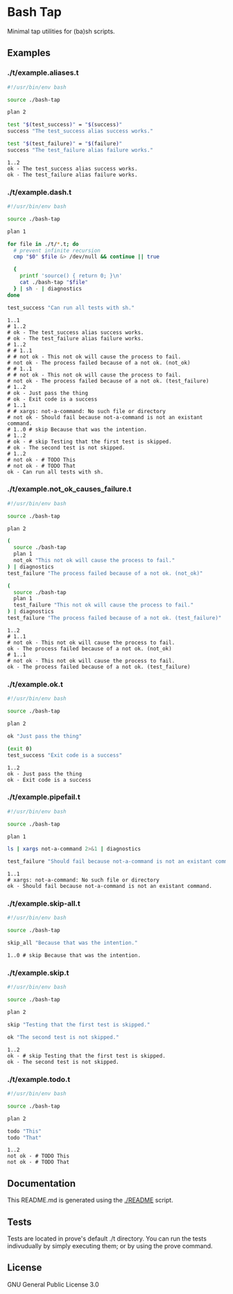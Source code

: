 # Bash Tap

Minimal tap utilities for (ba)sh scripts.

## Examples

### ./t/example.aliases.t

```bash
#!/usr/bin/env bash

source ./bash-tap

plan 2

test "$(test_success)" = "$(success)"
success "The test_success alias success works."

test "$(test_failure)" = "$(failure)"
success "The test_failure alias failure works."
```

```tap
1..2
ok - The test_success alias success works.
ok - The test_failure alias failure works.
```

### ./t/example.dash.t

```bash
#!/usr/bin/env bash

source ./bash-tap

plan 1

for file in ./t/*.t; do
  # prevent infinite recursion
  cmp "$0" $file &> /dev/null && continue || true

  {
    printf 'source() { return 0; }\n'
    cat ./bash-tap "$file"
  } | sh - | diagnostics
done

test_success "Can run all tests with sh."
```

```tap
1..1
# 1..2
# ok - The test_success alias success works.
# ok - The test_failure alias failure works.
# 1..2
# # 1..1
# # not ok - This not ok will cause the process to fail.
# not ok - The process failed because of a not ok. (not_ok)
# # 1..1
# # not ok - This not ok will cause the process to fail.
# not ok - The process failed because of a not ok. (test_failure)
# 1..2
# ok - Just pass the thing
# ok - Exit code is a success
# 1..1
# # xargs: not-a-command: No such file or directory
# not ok - Should fail because not-a-command is not an existant command.
# 1..0 # skip Because that was the intention.
# 1..2
# ok - # skip Testing that the first test is skipped.
# ok - The second test is not skipped.
# 1..2
# not ok - # TODO This
# not ok - # TODO That
ok - Can run all tests with sh.
```

### ./t/example.not_ok_causes_failure.t

```bash
#!/usr/bin/env bash

source ./bash-tap

plan 2

(
  source ./bash-tap
  plan 1
  not_ok "This not ok will cause the process to fail."
) | diagnostics
test_failure "The process failed because of a not ok. (not_ok)"

(
  source ./bash-tap
  plan 1
  test_failure "This not ok will cause the process to fail."
) | diagnostics
test_failure "The process failed because of a not ok. (test_failure)"
```

```tap
1..2
# 1..1
# not ok - This not ok will cause the process to fail.
ok - The process failed because of a not ok. (not_ok)
# 1..1
# not ok - This not ok will cause the process to fail.
ok - The process failed because of a not ok. (test_failure)
```

### ./t/example.ok.t

```bash
#!/usr/bin/env bash

source ./bash-tap

plan 2

ok "Just pass the thing"

(exit 0)
test_success "Exit code is a success"
```

```tap
1..2
ok - Just pass the thing
ok - Exit code is a success
```

### ./t/example.pipefail.t

```bash
#!/usr/bin/env bash

source ./bash-tap

plan 1

ls | xargs not-a-command 2>&1 | diagnostics

test_failure "Should fail because not-a-command is not an existant command."
```

```tap
1..1
# xargs: not-a-command: No such file or directory
ok - Should fail because not-a-command is not an existant command.
```

### ./t/example.skip-all.t

```bash
#!/usr/bin/env bash

source ./bash-tap

skip_all "Because that was the intention."
```

```tap
1..0 # skip Because that was the intention.
```

### ./t/example.skip.t

```bash
#!/usr/bin/env bash

source ./bash-tap

plan 2

skip "Testing that the first test is skipped."

ok "The second test is not skipped."
```

```tap
1..2
ok - # skip Testing that the first test is skipped.
ok - The second test is not skipped.
```

### ./t/example.todo.t

```bash
#!/usr/bin/env bash

source ./bash-tap

plan 2

todo "This"
todo "That"
```

```tap
1..2
not ok - # TODO This
not ok - # TODO That
```

## Documentation

This README.md is generated using the [./README](./README) script.

## Tests

Tests are located in prove's default ./t directory. You can run the tests
indivudually by simply executing them; or by using the prove command.

## License

GNU General Public License 3.0
